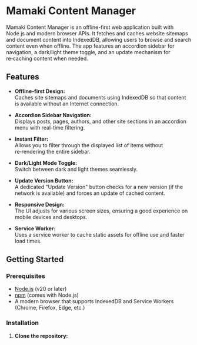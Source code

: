 # Mamaki Content Manager

Mamaki Content Manager is an offline-first web application built with Node.js and modern browser APIs. It fetches and caches website sitemaps and document content into IndexedDB, allowing users to browse and search content even when offline. The app features an accordion sidebar for navigation, a dark/light theme toggle, and an update mechanism for re‑caching content when needed.

## Features

- **Offline-first Design:**  
  Caches site sitemaps and documents using IndexedDB so that content is available without an Internet connection.

- **Accordion Sidebar Navigation:**  
  Displays posts, pages, authors, and other site sections in an accordion menu with real-time filtering.

- **Instant Filter:**  
  Allows you to filter through the displayed list of items without re‑rendering the entire sidebar.

- **Dark/Light Mode Toggle:**  
  Switch between dark and light themes seamlessly.

- **Update Version Button:**  
  A dedicated "Update Version" button checks for a new version (if the network is available) and forces an update of cached content.

- **Responsive Design:**  
  The UI adjusts for various screen sizes, ensuring a good experience on mobile devices and desktops.

- **Service Worker:**  
  Uses a service worker to cache static assets for offline use and faster load times.

## Getting Started

### Prerequisites

- [Node.js](https://nodejs.org/) (v20 or later)
- [npm](https://www.npmjs.com/) (comes with Node.js)
- A modern browser that supports IndexedDB and Service Workers (Chrome, Firefox, Edge, etc.)

### Installation

1. **Clone the repository:**


 
